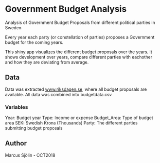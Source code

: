 # Government Budget Analysis 
Analysis of Government Budget Proposals from different political parties in Sweden

Every year each party (or constellation of parties) proposes a Government budget for the coming years. 

This shiny app visualizes the different budget proposals over the years. 
It shows development over years, compare different parties with eachother and how they are deviating from average. 

## Data
Data was extracted www.riksdagen.se, where all budget proposals are available. 
All data was combined into budgetdata.csv

### Variables 
Year: Budget year
Type: Income or expense
Budget_Area: Type of budget area
SEK: Swedish Krona (Thousands)
Party: The different parties submitting budget proposals

## Author
Marcus Sjölin - OCT2018
